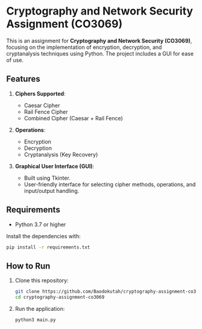 # Cryptography and Network Security Assignment (CO3069)

This is an assignment for **Cryptography and Network Security (CO3069)**, focusing on the implementation of encryption, decryption, and cryptanalysis techniques using Python. The project includes a GUI for ease of use.

## Features

1. **Ciphers Supported**:
   - Caesar Cipher
   - Rail Fence Cipher
   - Combined Cipher (Caesar + Rail Fence)

2. **Operations**:
   - Encryption
   - Decryption
   - Cryptanalysis (Key Recovery)

3. **Graphical User Interface (GUI)**:
   - Built using Tkinter.
   - User-friendly interface for selecting cipher methods, operations, and input/output handling.

## Requirements

- Python 3.7 or higher

Install the dependencies with:
```bash
pip install -r requirements.txt
```
## How to Run

1. Clone this repository:
   ```bash
   git clone https://github.com/Baodokutah/cryptography-assignment-co3069.git
   cd cryptography-assignment-co3069
    ```
2. Run the application:
    ```bash
    python3 main.py
    ```
  